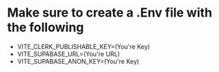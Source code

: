 # Make sure to create a .Env file with the following
- VITE_CLERK_PUBLISHABLE_KEY=(You're Key)
- VITE_SUPABASE_URL=(You're URL)
- VITE_SUPABASE_ANON_KEY=(You're Key)
